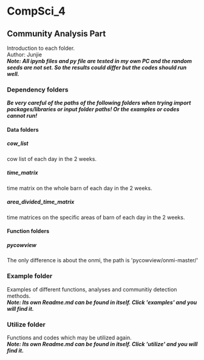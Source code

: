# CompSci_4
## Community Analysis Part
Introduction to each folder.  
Author: Junjie  
***Note: All ipynb files and py file are tested in my own PC and the random seeds are not set. So the results could differ but the codes should run well.***
### Dependency folders
***Be very careful of the paths of the following folders when trying import packages/libraries or input folder paths! Or the examples or codes cannot run!***
#### Data folders 
##### cow_list
cow list of each day in the 2 weeks.
##### time_matrix
time matrix on the whole barn of each day in the 2 weeks.
##### area_divided_time_matrix
time matrices on the specific areas of barn of each day in the 2 weeks.
#### Function folders
##### pycowview
The only difference is about the onmi, the path is 'pycowview/onmi-master/'
### Example folder
Examples of different functions, analyses and communitiy detection methods.  
***Note: Its own Readme.md can be found in itself. Click 'examples' and you will find it.***
### Utilize folder
Functions and codes which may be utilized again.  
***Note: Its own Readme.md can be found in itself. Click 'utilize' and you will find it.***
